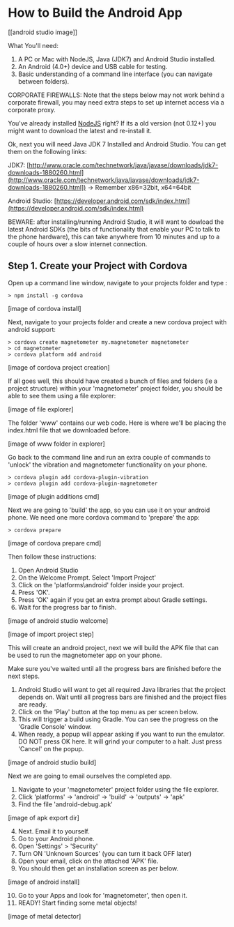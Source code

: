 How to Build the Android App
===============

[[android studio image]]

What You'll need:

1. A PC or Mac with NodeJS, Java (JDK7) and Android Studio installed.
2. An Android (4.0+) device and USB cable for testing.
3. Basic understanding of a command line interface (you can navigate between folders).

CORPORATE FIREWALLS: Note that the steps below may not work behind a corporate firewall, you may need extra steps to set up internet access via a corporate proxy.

You've already installed [NodeJS](http://nodejs.org) right? If its a old version (not 0.12+) you might want to download the latest and re-install it. 

Ok, next you will need Java JDK 7 Installed and Android Studio. You can get them on the following links:

JDK7: [http://www.oracle.com/technetwork/java/javase/downloads/jdk7-downloads-1880260.html](http://www.oracle.com/technetwork/java/javase/downloads/jdk7-downloads-1880260.html]) -> Remember x86=32bit, x64=64bit

Android Studio: [https://developer.android.com/sdk/index.html](https://developer.android.com/sdk/index.html)

BEWARE: after installing/running Android Studio, it will want to dowload the latest Android SDKs (the bits of functionality that enable your PC to talk to the phone hardware), this can take anywhere from 10 minutes and up to a couple of hours over a slow internet connection.

Step 1. Create your Project with Cordova
----------------

Open up a command line window, navigate to your projects folder and type :

```
> npm install -g cordova
```

[image of cordova install]

Next, navigate to your projects folder and create a new cordova project with android support:

```
> cordova create magnetometer my.magnetometer magnetometer
> cd magnetometer
> cordova platform add android
```

[image of cordova project creation]

If all goes well, this should have created a bunch of files and folders (ie a project structure) within your 'magnetometer' project folder, you should be able to see them using a file explorer:

[image of file explorer]

The folder 'www' contains our web code. Here is where we'll be placing the index.html file that we downloaded before.

[image of www folder in explorer]

Go back to the command line and run an extra couple of commands to 'unlock' the vibration and magnetometer functionality on your phone.

```
> cordova plugin add cordova-plugin-vibration
> cordova plugin add cordova-plugin-magnetometer
```

[image of plugin additions cmd]

Next we are going to 'build' the app, so you can use it on your android phone. We need one more cordova command to 'prepare' the app:

```
> cordova prepare
```

[image of cordova prepare cmd]

Then follow these instructions:

1. Open Android Studio
2. On the Welcome Prompt. Select 'Import Project'
3. Click on the 'platforms\android' folder inside your project.
4. Press 'OK'.
5. Press 'OK' again if you get an extra prompt about Gradle settings.
6. Wait for the progress bar to finish.

[image of android studio welcome]

[image of import project step]

This will create an android project, next we will build the APK file that can be used to run the magnetometer app on your phone. 

Make sure you've waited until all the progress bars are finished before the next steps.

1. Android Studio will want to get all required Java libraries that the project depends on. Wait until all progress bars are finished and the project files are ready.
2. Click on the 'Play' button at the top menu as per screen below. 
3. This will trigger a build using Gradle. You can see the progress on the 'Gradle Console' window.
4. When ready, a popup will appear asking if you want to run the emulator. DO NOT press OK here. It will grind your computer to a halt. Just press 'Cancel' on the popup.
 
[image of android studio build]

Next we are going to email ourselves the completed app.

1. Navigate to your 'magnetometer' project folder using the file explorer.
2. Click 'platforms' -> 'android' -> 'build' -> 'outputs' -> 'apk'
3. Find the file 'android-debug.apk'
 
[image of apk export dir]

4. Next. Email it to yourself.
5. Go to your Android phone.
6. Open 'Settings' > 'Security'
7. Turn ON 'Unknown Sources' (you can turn it back OFF later)
8. Open your email, click on the attached 'APK' file.
9. You should then get an installation screen as per below.

[image of android install]

10. Go to your Apps and look for 'magnetometer', then open it.
11. READY! Start finding some metal objects!

[image of metal detector]
